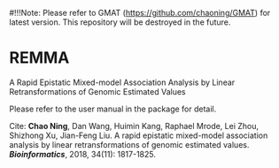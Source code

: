 #!!!Note: Please refer to GMAT (https://github.com/chaoning/GMAT) for latest version. This repository will be destroyed in the future.


# **REMMA**

A Rapid Epistatic Mixed-model Association Analysis by Linear Retransformations of Genomic Estimated Values

Please refer to the user manual in the package for detail.

Cite: **Chao Ning**, Dan Wang, Huimin Kang, Raphael Mrode, Lei Zhou, Shizhong Xu, Jian-Feng Liu. A rapid epistatic mixed-model association analysis by linear retransformations of genomic estimated values. ***Bioinformatics***, 2018, 34(11): 1817-1825.
